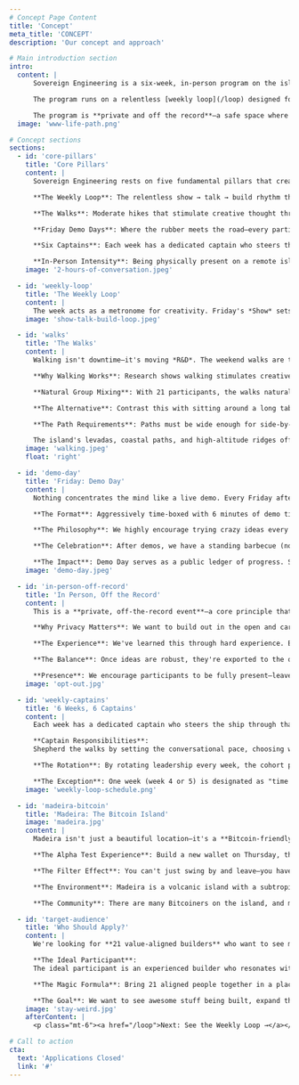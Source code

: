```yaml
---
# Concept Page Content
title: 'Concept'
meta_title: 'CONCEPT'
description: 'Our concept and approach'

# Main introduction section
intro:
  content: |
      Sovereign Engineering is a six-week, in-person program on the island of Madeira. Its purpose is to create the best possible environment for **high-bandwidth ideation, collaboration, and rapid prototyping** around Freedom Tech such as Bitcoin, Lightning, and Nostr.

      The program runs on a relentless [weekly loop](/loop) designed for exploration: Monday orientation sets the theme, *Tuesday Talks* provoke discussion, *Wednesday Workshops* transfer hands-on skills, *Thursday* offers time for reflection and experimentation, and by Friday's Demo Day every participant has completed an entire **show → talk → build** loop—ready to reset and do it again the following week.

      The program is **private and off the record**—a safe space where 21 value-aligned builders can think freely, experiment boldly, and ship rapidly without the constraints of public scrutiny. Bring 21 aligned people together in a place that is highly Bitcoin-friendly, beautiful, and conducive to spontaneous creation, and magical things follow.
  image: 'www-life-path.png'

# Concept sections
sections:
  - id: 'core-pillars'
    title: 'Core Pillars'
    content: |
      Sovereign Engineering rests on five fundamental pillars that create the conditions for magical collaboration:

      **The Weekly Loop**: The relentless show → talk → build rhythm that drives momentum and prevents perfectionism paralysis. Every week follows the same structure, creating a metronome for creativity.

      **The Walks**: Moderate hikes that stimulate creative thought through "left foot, right foot, left brain, right brain" activation. Walking isn't downtime—it's moving R&D.

      **Friday Demo Days**: Where the rubber meets the road—every participant demos working code every week. Aggressively time-boxed with 6-minute demos and 2-minute discussions.

      **Six Captains**: Each week has a dedicated captain who steers the ship, ensuring organic emergence rather than top-down direction. Rotating leadership keeps the program tight without feeling top-down.

      **In-Person Intensity**: Being physically present on a remote island creates the commitment and focus needed for deep work. High-bandwidth communication, trust building, and ideation only work in person.
    image: '2-hours-of-conversation.jpeg'

  - id: 'weekly-loop'
    title: 'The Weekly Loop'
    content: |
      The week acts as a metronome for creativity. Friday's *Show* sets a hard deadline that concentrates effort—every participant demos something they wrote or prompted into existence themselves. The moment code compiles on stage it becomes shared reality. Over the weekend and during Monday's orientation the cohort *Talks*—walking Madeira's levadas, swapping critiques, and letting distributed cognition surface better approaches. From Tuesday onward everyone *Builds* toward the next demo.
    image: 'show-talk-build-loop.jpeg'

  - id: 'walks'
    title: 'The Walks'
    content: |
      Walking isn't downtime—it's moving *R&D*. The weekend walks are the absolute core pillar of Sovereign Engineering, designed for light-to-moderate two- to three-hour hikes at a comfortable pace where participants can walk side-by-side and have conversations without breaking a sweat.

      **Why Walking Works**: Research shows walking stimulates creative thought. As one participant put it: "left foot, right foot, left brain, right brain." The physical movement activates your whole being and creates the perfect conditions for free-flowing ideas.

      **Natural Group Mixing**: With 21 participants, the walks naturally mix the group. You'll have many different conversational partners during a three-hour walk. Two guides—one at the front, one at the back—ensure the group stays together by stopping every 20 minutes to enjoy views, take water breaks, and let everyone catch up.

      **The Alternative**: Contrast this with sitting around a long table for dinner—you'd have at most three conversational partners (left, right, front) and the group wouldn't mix. Walking creates the natural group formation and spontaneous conversations we need.

      **The Path Requirements**: Paths must be wide enough for side-by-side walking (not single-file), mostly flat so anyone can participate, and comfortable enough for conversation. Guides keep the group together, stopping regularly to let everyone catch up.

      The island's levadas, coastal paths, and high-altitude ridges offer constantly changing scenery—nature's own slide deck. Exposure to sun, wind, and ocean spray anchors discussions in sensory memory; participants can later reference "that idea above the cloud layer" and everyone knows the exact moment.
    image: 'walking.jpeg'
    float: 'right'

  - id: 'demo-day'
    title: 'Friday: Demo Day'
    content: |
      Nothing concentrates the mind like a live demo. Every Friday afternoon the cohort gathers to **show whatever runs**. Polish is optional, honesty is mandatory. The rule is simple: you must demo something new every week—either related to ongoing work or completely fresh ideas.

      **The Format**: Aggressively time-boxed with 6 minutes of demo time and 2 minutes of discussion. With 20+ demos, we take breaks after every 6-7 presentations, usually running three sessions. The day typically ends around 6 PM.

      **The Philosophy**: We highly encourage trying crazy ideas every week. It doesn't matter if it's half-broken or half-baked—just give it your best shot and show it on Friday. This prevents "strudelutions" by forcing thin vertical slices over speculative architecture.

      **The Celebration**: After demos, we have a standing barbecue (no pre-arranged seating) that encourages natural group mixing. Friends and family are invited to join, creating a bridge between the private program and the broader community.

      **The Impact**: Demo Day serves as a public ledger of progress. Six Fridays equal six checkpoints, creating proof-of-work encoded in weekly commits that prospective participants can review.
    image: 'demo-day.jpeg'

  - id: 'in-person-off-record'
    title: 'In Person, Off the Record'
    content: |
      This is a **private, off-the-record event**—a core principle that cannot be overstated. You cannot do proper thinking completely out in the open. You have to be able to think in private and communicate in private without worrying about the online mob coming after you for having a crazy, weird, or stupid idea.

      **Why Privacy Matters**: We want to build out in the open and care deeply about open source, but ideation and experimentation require a safe space. You only want criticism from people who are actually on your side—otherwise you might destroy a gem of an idea too early.

      **The Experience**: We've learned this through hard experience. Bringing outside people into the group too early destroys the dynamic and trust built over weeks. The private space allows for unconstrained thinking and the discussion of more radical ideas.

      **The Balance**: Once ideas are robust, they're exported to the open sea—published on Nostr, open-sourced on GitHub, or demoed publicly. The off-record space ensures critique targets the work, not internet clout.

      **Presence**: We encourage participants to be fully present—leave phones at home or put them in airplane mode. If an idea is really good, you won't need to write it down—it will stay with you or someone else will remember it.
    image: 'opt-out.jpg'

  - id: 'weekly-captains'
    title: '6 Weeks, 6 Captains'
    content: |
      Each week has a dedicated captain who steers the ship through that week's journey, ensuring organic emergence rather than top-down direction.

      **Captain Responsibilities**:
      Shepherd the walks by setting the conversational pace, choosing wide paths, and ensuring group mixing. Time-box Friday demos, keep Monday orientations on track, organize Wednesday workshops and find time slots, and arrange rooms appropriately for different activities (talks, workshops, demos).

      **The Rotation**: By rotating leadership every week, the cohort practices the very autonomy it preaches. Leadership is shared, logistics are decentralized, and the program stays tight without feeling top-down.

      **The Exception**: One week (week 4 or 5) is designated as "time off" because the program is quite intense. We learned over time that we need this break.
    image: 'weekly-loop-schedule.png'

  - id: 'madeira-bitcoin'
    title: 'Madeira: The Bitcoin Island'
    image: 'madeira.jpg'
    content: |
      Madeira isn't just a beautiful location—it's a **Bitcoin-friendly breeding ground** for the future. Thanks to the efforts of André and FREE Madeira, there are 150+ merchants on the island accepting Bitcoin. Paying in Bitcoin is so normal here that you barely think about it.

      **The Alpha Test Experience**: Build a new wallet on Thursday, then go to a coffee shop on Friday and pay with the wallet you built yesterday. It works—and it's an amazing feeling. In some ways, you can alpha test the future in Madeira.

      **The Filter Effect**: You can't just swing by and leave—you have to fly there. This creates a natural filter ensuring participants are committed to the full six-week experience.

      **The Environment**: Madeira is a volcanic island with a subtropical climate, dark volcanic cliffs, and breathtaking topography. It's a magical place that enables spontaneous creation and the spawning of new ideas.

      **The Community**: There are many Bitcoiners on the island, and merchant adoption is through the roof. It's a fantastic place to run a Sovereign Engineering cohort because it's highly Bitcoin-friendly and allows immediate testing of new protocols and tools.

  - id: 'target-audience'
    title: 'Who Should Apply?'
    content: |
      We're looking for **21 value-aligned builders** who want to see more real things built. There are no formal requirements—just alignment and a bias to build.

      **The Ideal Participant**:
      The ideal participant is an experienced builder who resonates with the Bitcoin ethos, can code independently, and is eager to explore the frontier. They are excited—rather than terrified—by the prospect of demoing half-baked prototypes, crave long, oxytocin-fueled walks, and thrive on rapid feedback. They believe that Freedom Tech is the moral imperative of our time, want to build the future they want to see, and are willing to be fully present for the full program.

      **The Magic Formula**: Bring 21 aligned people together in a place that is highly Bitcoin-friendly, beautiful, and conducive to spontaneous creation, and magical things are bound to happen.

      **The Goal**: We want to see awesome stuff being built, expand the impact that freedom tech can have, come up with new ideas and protocols, test them immediately, and have a good time while doing it.
    image: 'stay-weird.jpg'
    afterContent: |
      <p class="mt-6"><a href="/loop">Next: See the Weekly Loop →</a></p>

# Call to action
cta:
  text: 'Applications Closed'
  link: '#'
---
```

